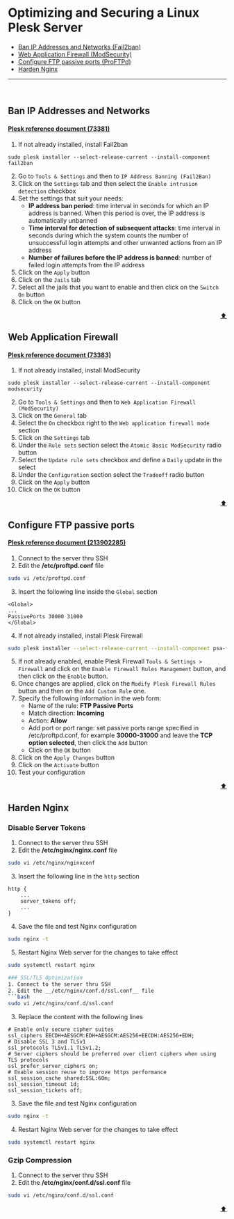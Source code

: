 # Optimizing and Securing a Linux Plesk Server

* [Ban IP Addresses and Networks (Fail2ban)](#ban-ip-addresses-and-networks)
* [Web Application Firewall (ModSecurity)](#web-application-firewall)
* [Configure FTP passive ports (ProFTPd)](#configure-ftp-passive-ports)
* [Harden Nginx](#harden-nginx)
---
<br>

## Ban IP Addresses and Networks
#### [Plesk reference document (73381)](https://docs.plesk.com/en-US/onyx/administrator-guide/server-administration/protection-against-brute-force-attacks-fail2ban.73381/)

1. If not already installed, install Fail2ban
```
sudo plesk installer --select-release-current --install-component fail2ban
```
2. Go to `Tools & Settings` and then to `IP Address Banning (Fail2Ban)`
3. Click on the `Settings` tab and then select the `Enable intrusion detection` checkbox
4. Set the settings that suit your needs:
   - __IP address ban period__: time interval in seconds for which an IP address is banned. When this period is over, the IP address is automatically unbanned
   - __Time interval for detection of subsequent attacks__: time interval in seconds during which the system counts the number of unsuccessful login attempts and other unwanted actions from an IP address
   - __Number of failures before the IP address is banned__: number of failed login attempts from the IP address
5. Click on the `Apply` button
6. Click on the `Jails` tab
7. Select all the jails that you want to enable and then click on the `Switch On` button
8. Click on the `OK` button

<div align="right">

[:arrow_up:](#optimizing-and-securing-a-linux-plesk-server)

</div>  

## Web Application Firewall
#### [Plesk reference document (73383)](https://docs.plesk.com/en-US/onyx/administrator-guide/server-administration/web-application-firewall-modsecurity.73383/)

1. If not already installed, install ModSecurity
```
sudo plesk installer --select-release-current --install-component modsecurity
```
2. Go to `Tools & Settings` and then to `Web Application Firewall (ModSecurity)`
3. Click on the `General` tab
4. Select the `On` checkbox right to the `Web application firewall mode` section
5. Click on the `Settings` tab
6. Under the `Rule sets` section select the `Atomic Basic ModSecurity` radio button
7. Select the `Update rule sets` checkbox and define a `Daily` update in the select
8. Under the `Configuration` section select the `Tradeoff` radio button
9. Click on the `Apply` button
10. Click on the `OK` button

<div align="right">

[:arrow_up:](#optimizing-and-securing-a-linux-plesk-server)

</div>  

## Configure FTP passive ports
#### [Plesk reference document (213902285)](https://support.plesk.com/hc/en-us/articles/213902285)

1. Connect to the server thru SSH
2. Edit the __/etc/proftpd.conf__ file
```bash
sudo vi /etc/proftpd.conf
```
3. Insert the following line inside the `Global` section
```
<Global>
...
PassivePorts 30000 31000
</Global>
```
4. If not already installed, install Plesk Firewall 
```bash
sudo plesk installer --select-release-current --install-component psa-firewall
```
5. If not already enabled, enable Plesk Firewall `Tools & Settings > Firewall` and click on the `Enable Firewall Rules Management` button, and then click on the `Enable` button.
6. Once changes are applied, click on the `Modify Plesk Firewall Rules` button and then on the `Add Custom Rule` one.
7. Specify the following information in the web form:
   - Name of the rule: __FTP Passive Ports__
   - Match direction: __Incoming__
   - Action: __Allow__
   - Add port or port range: set passive ports range specified in /etc/proftpd.conf, for example __30000-31000__ and leave the __TCP option selected__, then click the `Add` button
   - Click on the `OK` button
8. Click on the `Apply Changes` button
9. Click on the `Activate` button
10. Test your configuration

<div align="right">

[:arrow_up:](#optimizing-and-securing-a-linux-plesk-server)

</div>  

## Harden Nginx
### Disable Server Tokens
1. Connect to the server thru SSH
2. Edit the __/etc/nginx/nginx.conf__ file
```bash
sudo vi /etc/nginx/nginxconf
```
3. Insert the following line in the `http` section
```Nginx
http {
    ...
    server_tokens off;
    ...
}
```
4. Save the file and test Nginx configuration
```bash
sudo nginx -t
```
5. Restart Nginx Web server for the changes to take effect
```bash
sudo systemctl restart nginx

### SSL/TLS Optimization
1. Connect to the server thru SSH
2. Edit the __/etc/nginx/conf.d/ssl.conf__ file
```bash
sudo vi /etc/nginx/conf.d/ssl.conf
```
3. Replace the content with the following lines
```Nginx
# Enable only secure cipher suites
ssl_ciphers EECDH+AESGCM:EDH+AESGCM:AES256+EECDH:AES256+EDH;
# Disable SSL 3 and TLSv1
ssl_protocols TLSv1.1 TLSv1.2;
# Server ciphers should be preferred over client ciphers when using TLS protocols
ssl_prefer_server_ciphers on;
# Enable session reuse to improve https performance
ssl_session_cache shared:SSL:60m;
ssl_session_timeout 1d;
ssl_session_tickets off;
```
3. Save the file and test Nginx configuration
```bash
sudo nginx -t
```
4. Restart Nginx Web server for the changes to take effect
```bash
sudo systemctl restart nginx
```

### Gzip Compression
1. Connect to the server thru SSH
2. Edit the __/etc/nginx/conf.d/ssl.conf__ file
```bash
sudo vi /etc/nginx/conf.d/ssl.conf
```

<div align="right">

[:arrow_up:](#optimizing-and-securing-a-linux-plesk-server)

</div>  

